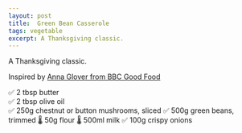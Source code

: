 ```yaml
---
layout: post
title:  Green Bean Casserole
tags: vegetable
excerpt: A Thanksgiving classic.
---
```

A Thanksgiving classic.

Inspired by [Anna Glover from BBC Good Food](https://www.bbcgoodfood.com/recipes/green-bean-casserole)

✅ 2 tbsp butter  
✅ 2 tbsp olive oil  
✅ 250g chestnut or button mushrooms, sliced
✅ 500g green beans, trimmed
🌡️ 50g flour
🌡️ 500ml milk
✅ 100g crispy onions
